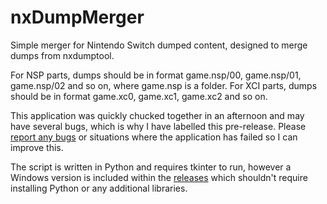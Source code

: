 # nxDumpMerger
Simple merger for Nintendo Switch dumped content, designed to merge dumps from nxdumptool.

For NSP parts, dumps should be in format game.nsp/00, game.nsp/01, game.nsp/02 and so on, where game.nsp is a folder.
For XCI parts, dumps should be in format game.xc0, game.xc1, game.xc2 and so on.

This application was quickly chucked together in an afternoon and may have several bugs, which is why I have labelled this pre-release. Please [report any bugs](https://github.com/emiyl/nxDumpMerger/issues) or situations where the application has failed so I can improve this.

The script is written in Python and requires tkinter to run, however a Windows version is included within the [releases](https://github.com/emiyl/nxDumpMerger/releases) which shouldn't require installing Python or any additional libraries.
